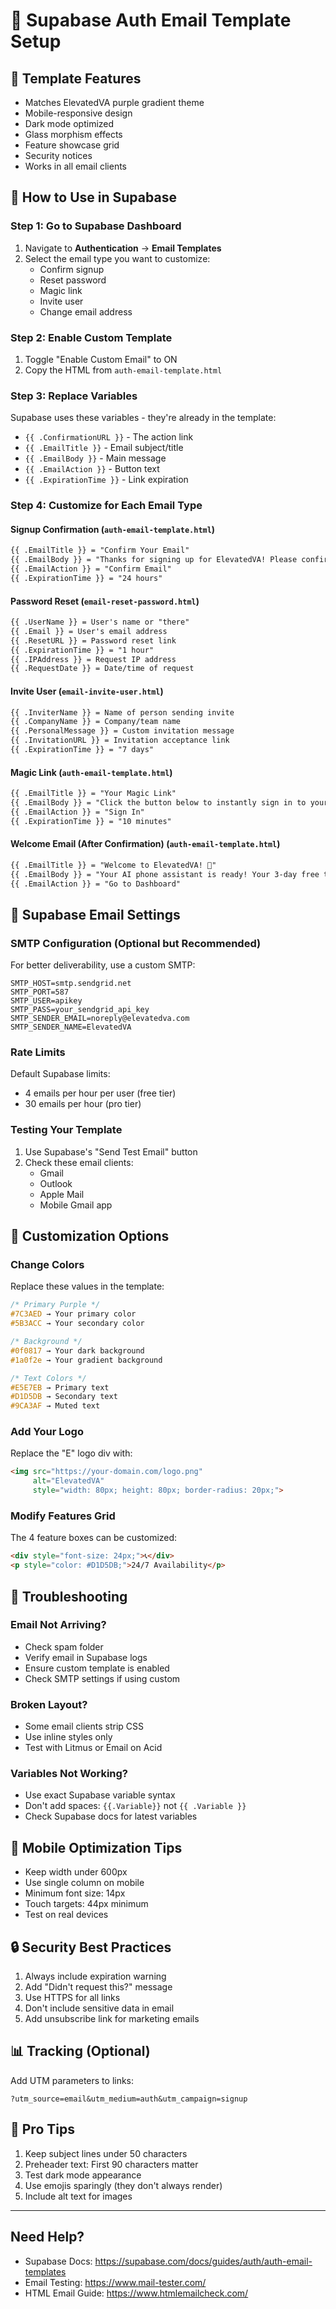 # 📧 Supabase Auth Email Template Setup

## 🎨 Template Features
- Matches ElevatedVA purple gradient theme
- Mobile-responsive design
- Dark mode optimized
- Glass morphism effects
- Feature showcase grid
- Security notices
- Works in all email clients

## 🚀 How to Use in Supabase

### Step 1: Go to Supabase Dashboard
1. Navigate to **Authentication** → **Email Templates**
2. Select the email type you want to customize:
   - Confirm signup
   - Reset password
   - Magic link
   - Invite user
   - Change email address

### Step 2: Enable Custom Template
1. Toggle "Enable Custom Email" to ON
2. Copy the HTML from `auth-email-template.html`

### Step 3: Replace Variables
Supabase uses these variables - they're already in the template:
- `{{ .ConfirmationURL }}` - The action link
- `{{ .EmailTitle }}` - Email subject/title
- `{{ .EmailBody }}` - Main message
- `{{ .EmailAction }}` - Button text
- `{{ .ExpirationTime }}` - Link expiration

### Step 4: Customize for Each Email Type

#### **Signup Confirmation** (`auth-email-template.html`)
```html
{{ .EmailTitle }} = "Confirm Your Email"
{{ .EmailBody }} = "Thanks for signing up for ElevatedVA! Please confirm your email address to get started with your AI phone assistant."
{{ .EmailAction }} = "Confirm Email"
{{ .ExpirationTime }} = "24 hours"
```

#### **Password Reset** (`email-reset-password.html`)
```html
{{ .UserName }} = User's name or "there"
{{ .Email }} = User's email address
{{ .ResetURL }} = Password reset link
{{ .ExpirationTime }} = "1 hour"
{{ .IPAddress }} = Request IP address
{{ .RequestDate }} = Date/time of request
```

#### **Invite User** (`email-invite-user.html`)
```html
{{ .InviterName }} = Name of person sending invite
{{ .CompanyName }} = Company/team name
{{ .PersonalMessage }} = Custom invitation message
{{ .InvitationURL }} = Invitation acceptance link
{{ .ExpirationTime }} = "7 days"
```

#### **Magic Link** (`auth-email-template.html`)
```html
{{ .EmailTitle }} = "Your Magic Link"
{{ .EmailBody }} = "Click the button below to instantly sign in to your ElevatedVA dashboard. No password needed!"
{{ .EmailAction }} = "Sign In"
{{ .ExpirationTime }} = "10 minutes"
```

#### **Welcome Email (After Confirmation)** (`auth-email-template.html`)
```html
{{ .EmailTitle }} = "Welcome to ElevatedVA! 🎉"
{{ .EmailBody }} = "Your AI phone assistant is ready! Your 3-day free trial starts now. Let's set up your phone number and greeting."
{{ .EmailAction }} = "Go to Dashboard"
```

## 📝 Supabase Email Settings

### SMTP Configuration (Optional but Recommended)
For better deliverability, use a custom SMTP:

```env
SMTP_HOST=smtp.sendgrid.net
SMTP_PORT=587
SMTP_USER=apikey
SMTP_PASS=your_sendgrid_api_key
SMTP_SENDER_EMAIL=noreply@elevatedva.com
SMTP_SENDER_NAME=ElevatedVA
```

### Rate Limits
Default Supabase limits:
- 4 emails per hour per user (free tier)
- 30 emails per hour (pro tier)

### Testing Your Template
1. Use Supabase's "Send Test Email" button
2. Check these email clients:
   - Gmail
   - Outlook
   - Apple Mail
   - Mobile Gmail app

## 🎨 Customization Options

### Change Colors
Replace these values in the template:

```css
/* Primary Purple */
#7C3AED → Your primary color
#5B3ACC → Your secondary color

/* Background */
#0f0817 → Your dark background
#1a0f2e → Your gradient background

/* Text Colors */
#E5E7EB → Primary text
#D1D5DB → Secondary text
#9CA3AF → Muted text
```

### Add Your Logo
Replace the "E" logo div with:

```html
<img src="https://your-domain.com/logo.png"
     alt="ElevatedVA"
     style="width: 80px; height: 80px; border-radius: 20px;">
```

### Modify Features Grid
The 4 feature boxes can be customized:

```html
<div style="font-size: 24px;">📞</div>
<p style="color: #D1D5DB;">24/7 Availability</p>
```

## 🐛 Troubleshooting

### Email Not Arriving?
- Check spam folder
- Verify email in Supabase logs
- Ensure custom template is enabled
- Check SMTP settings if using custom

### Broken Layout?
- Some email clients strip CSS
- Use inline styles only
- Test with Litmus or Email on Acid

### Variables Not Working?
- Use exact Supabase variable syntax
- Don't add spaces: `{{.Variable}}` not `{{ .Variable }}`
- Check Supabase docs for latest variables

## 📱 Mobile Optimization Tips
- Keep width under 600px
- Use single column on mobile
- Minimum font size: 14px
- Touch targets: 44px minimum
- Test on real devices

## 🔒 Security Best Practices
1. Always include expiration warning
2. Add "Didn't request this?" message
3. Use HTTPS for all links
4. Don't include sensitive data in email
5. Add unsubscribe link for marketing emails

## 📊 Tracking (Optional)
Add UTM parameters to links:

```
?utm_source=email&utm_medium=auth&utm_campaign=signup
```

## 🚀 Pro Tips
1. Keep subject lines under 50 characters
2. Preheader text: First 90 characters matter
3. Test dark mode appearance
4. Use emojis sparingly (they don't always render)
5. Include alt text for images

---

## Need Help?
- Supabase Docs: https://supabase.com/docs/guides/auth/auth-email-templates
- Email Testing: https://www.mail-tester.com/
- HTML Email Guide: https://www.htmlemailcheck.com/